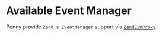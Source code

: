 # Available Event Manager

Penny provide `Zend's EventManager` support via [`ZendEvmProxy`](https://github.com/pennyphp/penny/blob/master/src/Event/ZendEvmProxy.php).
